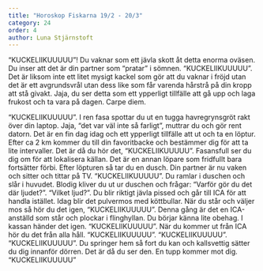 ```yaml
---
title: "Horoskop Fiskarna 19/2 - 20/3"
category: 24
order: 4
author: Luna Stjärnstoft
---
```


“KUCKELIIKUUUUU”! Du vaknar som ett jävla skott åt detta enorma oväsen. Du inser att det är din partner som “pratar” i sömnen. “KUCKELIIKUUUUU”. Det är liksom inte ett litet mysigt kackel som gör att du vaknar i fröjd utan det är ett avgrundsvrål utan dess like som får varenda hårstrå på din kropp att stå givakt. Jaja, du ser detta som ett ypperligt tillfälle att gå upp och laga frukost och ta vara på dagen. Carpe diem. 

“KUCKELIIKUUUUU”. I ren fasa spottar du ut en tugga havregrynsgröt rakt över din laptop. Jaja, “det var väl inte så farligt”, muttrar du och gör rent datorn. Det är en fin dag idag och ett ypperligt tillfälle att ut och ta en löptur. Efter ca 2 km kommer du till din favoritbacke och bestämmer dig för att ta lite intervaller. Det är då du hör det, “KUCKELIIKUUUUU”. Fasansfull ser du dig om för att lokalisera källan. Det är en annan löpare som fridfullt bara fortsätter förbi. Efter löpturen så tar du en dusch. Din partner är nu vaken och sitter och tittar på TV. “KUCKELIIKUUUUU”. Du ramlar i duschen och slår i huvudet. Blodig kliver du ut ur duschen och frågar: “Varför gör du det där ljudet?”. “Vilket ljud?”. Du blir riktigt jävla pissed och går till ICA för att handla istället. Idag blir det pulvermos med köttbullar. När du står och väljer mos så hör du det igen, “KUCKELIIKUUUUU”. Denna gång är det en ICA-anställd som står och plockar i flinghyllan. Du börjar känna lite obehag. I kassan händer det igen. “KUCKELIIKUUUUU”. När du kommer ut från ICA hör du det från alla håll. “KUCKELIIKUUUUU”. “KUCKELIIKUUUUU”. “KUCKELIIKUUUUU”. Du springer hem så fort du kan och kallsvettig sätter du dig innanför dörren. Det är då du ser den. En tupp kommer mot dig. “KUCKELIIKUUUUU”